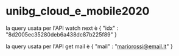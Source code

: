 # unibg_cloud_e_mobile2020
la query usata per l'API watch next è
{
	"idx" : "8d2005ec35280deb6a438dc87b225f89"
}

la query usata per l'API get mail è
{
	"mail" : "mariorossi@email.it"
  }
